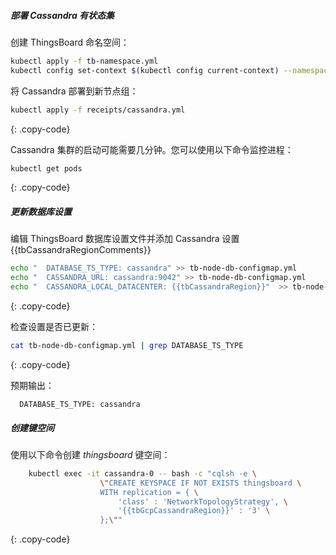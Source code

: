 ##### 部署 Cassandra 有状态集

创建 ThingsBoard 命名空间：

```bash
kubectl apply -f tb-namespace.yml
kubectl config set-context $(kubectl config current-context) --namespace=thingsboard
```

将 Cassandra 部署到新节点组：

```bash
kubectl apply -f receipts/cassandra.yml
```
{: .copy-code}

Cassandra 集群的启动可能需要几分钟。您可以使用以下命令监控进程：

```bash
kubectl get pods
```
{: .copy-code}

##### 更新数据库设置

编辑 ThingsBoard 数据库设置文件并添加 Cassandra 设置{{tbCassandraRegionComments}}


```bash
echo "  DATABASE_TS_TYPE: cassandra" >> tb-node-db-configmap.yml
echo "  CASSANDRA_URL: cassandra:9042" >> tb-node-db-configmap.yml
echo "  CASSANDRA_LOCAL_DATACENTER: {{tbCassandraRegion}}"  >> tb-node-db-configmap.yml
```
{: .copy-code}

检查设置是否已更新：

```bash
cat tb-node-db-configmap.yml | grep DATABASE_TS_TYPE
```
{: .copy-code}

预期输出：

```text
  DATABASE_TS_TYPE: cassandra
```

##### 创建键空间

使用以下命令创建 *thingsboard* 键空间：

```bash
    kubectl exec -it cassandra-0 -- bash -c "cqlsh -e \
                    \"CREATE KEYSPACE IF NOT EXISTS thingsboard \
                    WITH replication = { \
                        'class' : 'NetworkTopologyStrategy', \
                        '{{tbGcpCassandraRegion}}' : '3' \
                    };\""
```
{: .copy-code}